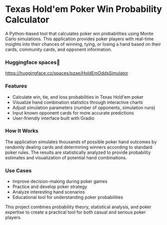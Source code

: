 # Texas Hold'em Poker Win Probability Calculator

A Python-based tool that calculates poker win probabilities using Monte Carlo simulations. This application provides poker players with real-time insights into their chances of winning, tying, or losing a hand based on their cards, community cards, and opponent information.  

### Huggingface spaces🤗

https://huggingface.co/spaces/pzae/HoldEmOddsSimulator

### Features

- Calculate win, tie, and loss probabilities in Texas Hold'em poker  
- Visualize hand combination statistics through interactive charts  
- Adjust simulation parameters (number of opponents, simulation runs)  
- Input known opponent cards for more accurate predictions  
- User-friendly interface built with Gradio

### How It Works

The application simulates thousands of possible poker hand outcomes by randomly dealing cards and determining winners according to standard poker rules.   The results are statistically analyzed to provide probability estimates and visualization of potential hand combinations.  

### Use Cases

- Improve decision-making during poker games  
- Practice and develop poker strategy  
- Analyze interesting hand scenarios  
- Educational tool for understanding poker probabilities  

This project combines probability theory, statistical analysis, and poker expertise to create a practical tool for both casual and serious poker players.  